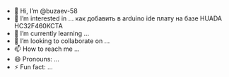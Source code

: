 - 👋 Hi, I’m @buzaev-58
- 👀 I’m interested in ... как добавить в arduino ide плату на базе HUADA HC32F460KCTA
- 🌱 I’m currently learning ...
- 💞️ I’m looking to collaborate on ...
- 📫 How to reach me ...
- 😄 Pronouns: ...
- ⚡ Fun fact: ...

<!---
buzaev-58/buzaev-58 is a ✨ special ✨ repository because its `README.md` (this file) appears on your GitHub profile.
You can click the Preview link to take a look at your changes.
--->

